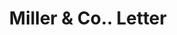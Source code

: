 ---
doi: 10.7916/D8DF837N
date_other: '1890'
date_other_textual: 1890-1899
form: correspondence
genre:
- Letters (correspondence)
name:
- Miller & Co.
object_in_context_url: https://biggert.cul.columbia.edu/items/view/ave_biggert_00747
subject_hierarchical_geographic:
- Helena, Montana, United States
subject_name:
- Miller & Co.
title: Miller & Co.. Letter
sort_title: Miller & Co.. Letter
call_number: ave_biggert_00747
coordinates:
- 46.595805,-112.027031
pid: ave_biggert_00747
identifiers: ave_biggert_00747
thumbnail: https://derivativo-1.library.columbia.edu/iiif/2/ldpd:345296/full/!256,256/0/native.jpg
permalink: "/biggert/ave_biggert_00747/"
layout: iiif-image-page
---